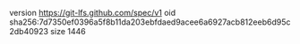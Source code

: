 version https://git-lfs.github.com/spec/v1
oid sha256:7d7350ef0396a5f8b11da203ebfdaed9acee6a6927acb812eeb6d95c2db40923
size 1446

